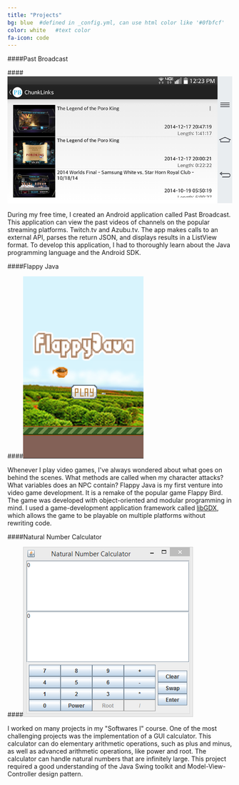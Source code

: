 ```yaml
---
title: "Projects"
bg: blue  #defined in _config.yml, can use html color like '#0fbfcf'
color: white   #text color
fa-icon: code
---
```

####Past Broadcast

####[![Past Broadcast](/img/pastbroadcast.png)](https://github.com/tryceo/PastBroadcast)

During my free time, I created an Android application called Past Broadcast. This application can view the past videos of channels on the popular streaming platforms. Twitch.tv and Azubu.tv. The app makes calls to an external API, parses the return JSON, and displays results in a ListView format. To develop this application, I had to thoroughly learn about the Java programming language and the Android SDK.


####Flappy Java

####[![Flappy Java](/img/flappyjava.PNG)](https://github.com/tryceo/FlappyJava)

Whenever I play video games, I've always wondered about what goes on behind the scenes. What methods are called when my character attacks? What variables does an NPC contain? Flappy Java is my first venture into video game development. It is a remake of the popular game Flappy Bird. The game was developed with object-oriented and modular programming in mind. I used a game-development application framework called [libGDX](http://libgdx.badlogicgames.com/), which allows the game to be playable on multiple platforms without rewriting code.


####Natural Number Calculator

####[![Natural Number Calculator](/img/naturalnumber.png)](https://github.com/tryceo/NaturalNumberCalculator)

I worked on many projects in my "Softwares I" course. One of the most challenging projects was the implementation of a GUI calculator. This calculator can do elementary arithmetic operations, such as plus and minus, as well as advanced arithmetic operations, like power and root. The calculator can handle natural numbers that are infinitely large. This project required a good understanding of the Java Swing toolkit and Model-View-Controller design pattern.